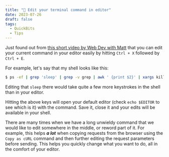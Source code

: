 ```yaml
---
title: "📌 Edit your terminal command in editor"
date: 2023-07-26
draft: false
tags:
  - QuickBits
  - Tips
---
```


Just found out from [this short video by Web Dev with Matt](https://www.youtube.com/watch?v=f9eVam6d_No) that you can edit your current command in your editor easily by hitting `Ctrl + X` followed by `Ctrl + E`.

For example, let's say that my shell looks like this:

```bash
$ ps -ef | grep 'sleep' | grep -v grep | awk ' {print $2}' | xargs kill -9
```

Editing that `sleep` there would take quite a few more keystrokes in the shell than in your editor.

Hitting the above keys will open your default editor (check `echo $EDITOR` to see which is it) with the command. Save it, close it and your edits will be available in your shell.

There are many times when we have a long unwieldy command that we would like to edit somewhere in the middle, or reword part of it. For example, this helps **_a lot_** when copying requests from the browser using the `Copy as cURL` command and then further editing the request parameters before sending. This helps you quickly change what you want to do, all in the comfort of your editor.
